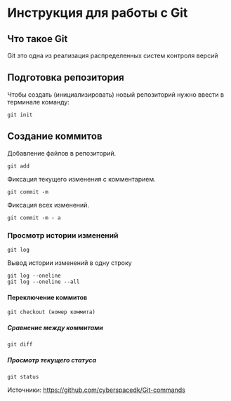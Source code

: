 # **Инструкция для работы с Git**

## Что такое Git

Git это одна из реализация распределенных систем контроля версий

## Подготовка репозитория

Чтобы создать (инициализировать) новый репозиторий нужно ввести в терминале команду:

    git init

## Создание коммитов 

Добавление файлов в репозиторий.

    git add 

Фиксация текущего изменения с комментарием. 

    git commit -m 

Фиксация всех изменений.

    git commit -m - a 


### Просмотр истории изменений

    git log

Вывод истории изменений в одну строку

    git log --oneline
    git log --oneline --all

#### Переключение коммитов

    git checkout (номер коммита)

##### Сравнение между коммитами

    git diff

##### Просмотр текущего статуса

    git status

Источники:
https://github.com/cyberspacedk/Git-commands